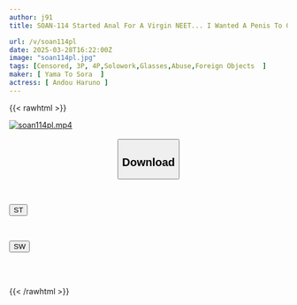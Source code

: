 ```yaml
---
author: j91
title: SOAN-114 Started Anal For A Virgin NEET... I Wanted A Penis To Grow, So I Was So Troubled That I Ended Up Doing It In Two Holes... Haruno Ando

url: /v/soan114pl
date: 2025-03-28T16:22:00Z
image: "soan114pl.jpg"
tags: [Censored, 3P, 4P,Solowork,Glasses,Abuse,Foreign Objects	]
maker: [ Yama To Sora  ]
actress: [ Andou Haruno ]
---
```



{{< rawhtml >}}

<div class="video" data-videoid="MZkgyZjBe0fdbo">
    <a href="javascript:;">
        <img src="/v/soan114pl/soan114pl.jpg" width="WIDTH" height="HEIGHT" alt="soan114pl.mp4" loading="lazy">
    </a>
</div>

<script type="text/javascript" src="https://j91.asia/asset/on-demand-st.js"></script>

<br>
  <link rel="stylesheet" href="https://j91.asia/asset/bs5.css">
  
  <center>
  <button class="btn btn-primary" type="button" data-bs-toggle="collapse" data-bs-target=".multi-collapse" aria-expanded="false" aria-controls="multiCollapseExample1 multiCollapseExample2"><h2>Download</h2></button></center>
</p>
<div class="row">
  <div class="col">
    <div class="collapse multi-collapse" id="multiCollapseExample1">
      <div class="card card-body">
	      	      <br>
<div class="buttons">  
<p><a href="/v/soan114pl/st.html" target="_blank"><button class="btn-hover color-3"><i class="fa fa-download"></i> ST</button></a></p></div>
    </div>
  </div>
</div>
  <div class="col">
    <div class="collapse multi-collapse" id="multiCollapseExample2">
      <div class="card card-body">
	      <br>
<div class="buttons">
<p><a href="/v/soan114pl/sw.html" target="_blank"><button class="btn-hover color-2"><i class="fa fa-download"></i> SW</button></a></p></div>
<br><br>
      </div>
    </div>
  </div>
</div>

{{< /rawhtml >}}